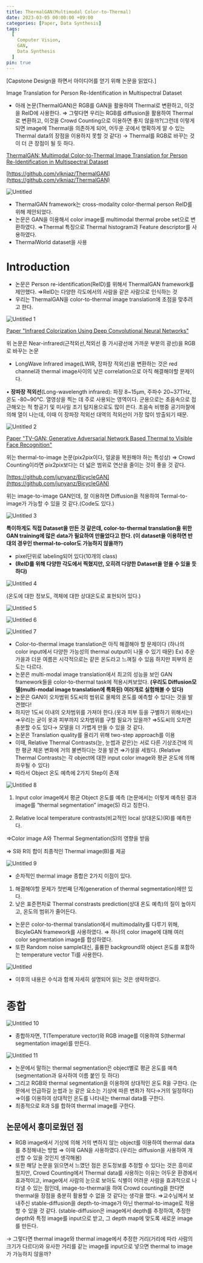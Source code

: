 ```yaml
---
title: ThermalGAN(Multimodal Color-to-Thermal)
date: 2023-03-05 00:00:00 +09:00
categories: [Paper, Data Synthesis]
tags:
  [
    Computer Vision,
    GAN,
    Data Synthesis
  ]
pin: true
---
```


[Capstone Design을 하면서 아이디어를 얻기 위해 논문을 읽었다.]

Image Translation for Person Re-Identification
in Multispectral Dataset

- 아래 논문(ThermalGAN)은 RGB를 GAN을 활용하여 Thermal로 변환하고, 이것을 ReID에 사용한다.
⇒ 그렇다면 우리는 RGB를 diffusion을 활용하여 Thermal로 변환하고, 이것을 Crowd Counting으로 이용하면 좋지 않을까?(그런데 이렇게 되면 image에 Thermal을 의존하게 되어, 어두운 곳에서 명확하게 알 수 있는 Thermal data의 장점을 이용하지 못할 것 같다)
→ Thermal를 RGB로 바꾸는 것이 더 큰 장점이 될 듯 하다.

[ThermalGAN: Multimodal Color-to-Thermal Image Translation for Person Re-Identification in Multispectral Dataset](http://www.zefirus.org/articles/ee9462fb-befd-4679-9c26-acd551db8583/)

[https://github.com/vlkniaz/ThermalGAN](https://github.com/vlkniaz/ThermalGAN)

![Untitled](https://github.com/gihuni99/Capstone-Design-2023-1-/assets/90080065/1145111a-3c8f-4446-8262-53dfbf0aeafd)

- ThermalGAN framework는 cross-modality color-thermal person ReID를 위해 제안되었다.
- 논문은 GAN을 이용해서 color image를 multimodal thermal probe set으로 변환하였다.
⇒Thermal 특징으로 Thermal histogram과 Feature descriptor를 사용하였다.
- ThermalWorld dataset을 사용

# Introduction

- 논문은 Person re-identification(ReID)를 위해서 ThermalGAN framework를 제안했다.
⇒ReID는 다양한 각도에서의 사람을 같은 사람으로 인식하는 것
- 우리는 ThermalGAN을 color-to-thermal image translation에 초점을 맞추려고 한다.

![Untitled 1](https://github.com/gihuni99/Capstone-Design-2023-1-/assets/90080065/9372004b-38e0-4bdd-9781-3dc1189d633e)

[Paper "Infrared Colorization Using Deep Convolutional
Neural Networks"
](https://arxiv.org/pdf/1604.02245.pdf)

위 논문은 Near-infrared(근적외선,적외선 중 가시광선에 가까운 부분의 광선)을 RGB로 바꾸는 논문

- LongWave Infrared image(LWIR, 장파장 적외선)을 변환하는 것은 red channel과 thermal image사이의 낮은 correlation으로 아직 해결해야할 문제이다.

• **장파장 적외선**(Long-wavelength infrared): 파장 8~15µm, 주파수 20~37THz, 온도 -80~90°C. 열영상을 찍는 데 주로 사용되는 영역이다. 군용으로는 초음속으로 접근해오는 적 항공기 및 미사일 조기 탐지용으로도 많이 쓴다. 초음속 비행중 공기마찰에 의해 열이 나는데, 이때 이 장파장 적외선 대역의 적외선이 가장 많이 방출되기 때문.

![Untitled 2](https://github.com/gihuni99/Capstone-Design-2023-1-/assets/90080065/cc7a5a96-f118-4cf8-8e05-6a504c823bbf)

[Paper "TV-GAN: Generative Adversarial Network Based Thermal to Visible Face
Recognition"](https://arxiv.org/pdf/1712.02514.pdf)

위는 thermal-to-image 논문(pix2pix이다, 얼굴을 복원해야 하는 특성상)
⇒ Crowd Counting이라면 pix2pix보다는 더 넓은 범위로 연산을 줄이는 것이 좋을 것 같다.

[https://github.com/junyanz/BicycleGAN](https://github.com/junyanz/BicycleGAN)

위는 image-to-image GAN인데, 잘 이용하면 Diffusion을 적용하여 Termal-to-image가 가능할 수 있을 것 같다.(Code도 있다.)

![Untitled 3](https://github.com/gihuni99/Capstone-Design-2023-1-/assets/90080065/bb0d2273-88d1-4c62-9f77-d2451e449774)

**특이하게도 직접 Dataset을 만든 것 같은데, color-to-thermal translation을 위한 GAN training에 많은 data가 필요하여 만들었다고 한다. (이 dataset을 이용하면 반대의 경우인 thermal-to-color도 가능하지 않을까?)**

- pixel단위로 labeling되어 있다(10개의 class)
- **(ReID를 위해 다양한 각도에서 찍혔지만, 오히려 다양한 Dataset을 얻을 수 있을 듯하다)**
    
![Untitled 4](https://github.com/gihuni99/Capstone-Design-2023-1-/assets/90080065/95dac2a0-2b5a-4469-9c20-052429293cfc)
    

(온도에 대한 정보도, 객체에 대한 상대온도로 표현되어 있다.)

![Untitled 5](https://github.com/gihuni99/Capstone-Design-2023-1-/assets/90080065/d22b9c80-2e2f-423f-b75e-ff690c44aa9e)

![Untitled 6](https://github.com/gihuni99/Capstone-Design-2023-1-/assets/90080065/a0984439-2069-4816-8802-3bed243ba75c)

![Untitled 7](https://github.com/gihuni99/Capstone-Design-2023-1-/assets/90080065/a37ae3ad-8ea1-4b8f-ae48-80f19711ecea)

- Color-to-thermal image translation은 아직 해결해야 할 문제이다
(하나의 color input에서 다양한 가능성의 thermal output이 나올 수 있기 때문)
Ex) 추운 가을과 더운 여름은 시각적으로는 같은 온도라고 느껴질 수 있음
하지만 피부의 온도는 다르다.
- 논문은 multi-modal image translation에서 최고의 성능을 보인 GAN framework들을 color-to-thermal task에 적용시켜보았다.
**(우리도 Diffusion모델(multi-modal image translation에 특화된) 여러개로 실험해볼 수 있다)**
- 논문은 GAN이 오차범위 5도씨의 범위로 물체의 온도를 예측할 수 있다는 것을 발견했다!
- 하지만 1도씨 이내의 오차범위를 가져야 한다.(옷과 피부 등을 구별하기 위해서는)
⇒우리는 굳이 옷과 피부까지 오차범위를 구할 필요가 있을까?
⇒5도씨의 오차면 충분할 수도 있다→ 모델을 더 가볍게 만들 수 있을 것 같다.
- 논문은 Translation quality를 올리기 위해 two-step approach를 이용
- 이때,  Relative Thermal Contrasts(눈, 눈썹과 같은)는 서로 다른 기상조건에 의한 평균 체온 변화에 거의 불변하다는 것을 발견
⇒가설을 세웠다.
(Relative Thermal Contrasts는 각 object에 대한 input color image와 평균 온도에 의해 좌우될 수 있다)
- 따라서 Object 온도 예측에 2가지 Step이 존재

![Untitled 8](https://github.com/gihuni99/Capstone-Design-2023-1-/assets/90080065/aae9821a-706a-4dcb-9ac6-b481452219d4)

1) Input color image에서 평균 Object 온도를 예측
(논문에서는 이렇게 예측된 결과 image를 “thermal segmentation” image(S) 라고 칭한다.

2) Relative local temperature contrasts(비교적인 local 상대온도)(R)를 예측한다.

⇒Color image A와 Thermal Segmentation(S)의 영향을 받음

⇒ S와 R의 합이 최종적인 Thermal image(B)를 제공

![Untitled 9](https://github.com/gihuni99/Capstone-Design-2023-1-/assets/90080065/b098f13e-36e3-4f17-b15b-ba8769bd5a92)

- 순차적인 thermal image 종합은 2가지 이점이 있다.
1) 해결해야할 문제가 첫번째 단계(generation of thermal segmentation)에만 있다.
2) 낮은 표준편차로 Thermal constrasts prediction(상대 온도 예측)의 질이 높아지고, 온도의 범위가 줄어든다.
- 논문은 color-to-thermal translation에서 multimodality를 다루기 위해, BicyleGAN framework를 사용하였다.
⇒ 하나의 color image에 대해 여러 color segmentation image를 합성하였다.
- 또한 Random noise sample대신, 훌륭한 background와 object 온도를 포함하는 temperature vector Ti를 사용한다.

![Untitled](ThermalGAN%20Multimodal%20Color-to-Thermal%20Image%20Trans%20a8968065e90341e58f0fab5f3e02a8ae/Untitled%2010.png)

- 이후의 내용은 수식과 함께 자세히 설명되어 읽는 것은 생략하였다.

# 종합

![Untitled 10](https://github.com/gihuni99/Capstone-Design-2023-1-/assets/90080065/7f178877-60d9-4274-b226-6d111eadfee5)

- 종합하자면, T(Temperature vector)와 RGB image를 이용하여 S(thermal segmentation image)를 만든다.
    
![Untitled 11](https://github.com/gihuni99/Capstone-Design-2023-1-/assets/90080065/3c68ae80-687e-4236-9524-f98bee2fc04f)
    
- 논문에서 말하는 thermal segmentation은 object별로 평균 온도를 예측
(segmentation과 유사하여 이름 붙인 듯 하다)
- 그리고 RGB와 thermal segmentation을 이용하여 상대적인 온도 R을 구한다.
(논문에서 언급하길 눈썹과 눈 같은 요소는 기상에 따른 변화가 적다→거의 일정하다)
⇒이를 이용하여 상대적인 온도를 나타내는 thermal data를 구한다.
- 최종적으로 R과 S를 합하여 thermal image를 구한다.

## 논문에서 흥미로웠던 점

- RGB image에서 기상에 의해 거의 변하지 않는 object를 이용하여 thermal data를 추정해내는 방법
⇒ 이때 GAN을 사용하였다.(우리는 diffusion을 사용하여 개선할 수 있을 것인지 생각해봄)
- 또한 해당 논문을 읽으면서 느꼈던 점은 온도정보를 추정할 수 있다는 것은 흥미로웠지만, Crowd Counting에서 Thermal data를 사용하는 이유는 어두운 환경에서 효과적이고, image에서 사람의 눈으로 보아도 식별이 어려운 사람을 효과적으로 나타낼 수 있는 점인데, image-to-thermal을 하여 Crowd counting을 한다면 thermal을 장점을 충분히 활용할 수 없을 것 같다는 생각을 했다.
⇒교수님께서 보내주신 stable-diffusion을 depth-to-image가 아닌 thermal-to-image로 적용할 수 있을 것 같다.
(stable-diffusion은 image에서 depth를 추정하여, 추정한 depth와 특정 image를 input으로 받고, 그 depth map에 맞도록 새로운 image를 만든다.

→ 그렇다면 thermal image와 thermal image에서 추정한 거리(거리에 따라 사람의 크기가 다르다)와 유사한 거리를 같는 image를 input으로 넣으면 thermal to image가 가능하지 않을까?